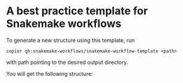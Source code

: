# A best practice template for Snakemake workflows

To generate a new structure using this template, run

    copier gh:snakemake-workflows/snakemake-workflow-template <path>

with path pointing to the desired output directory.

You will get the following structure: